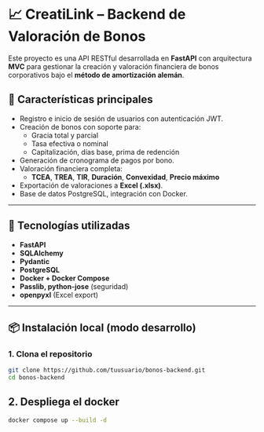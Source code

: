 # 📈 CreatiLink – Backend de Valoración de Bonos

Este proyecto es una API RESTful desarrollada en **FastAPI** con arquitectura **MVC** para gestionar la creación y valoración financiera de bonos corporativos bajo el **método de amortización alemán**.

## 🚀 Características principales

- Registro e inicio de sesión de usuarios con autenticación JWT.
- Creación de bonos con soporte para:
  - Gracia total y parcial
  - Tasa efectiva o nominal
  - Capitalización, días base, prima de redención
- Generación de cronograma de pagos por bono.
- Valoración financiera completa:
  - **TCEA**, **TREA**, **TIR**, **Duración**, **Convexidad**, **Precio máximo**
- Exportación de valoraciones a **Excel (.xlsx)**.
- Base de datos PostgreSQL, integración con Docker.

---

## 🧱 Tecnologías utilizadas

- **FastAPI**
- **SQLAlchemy**
- **Pydantic**
- **PostgreSQL**
- **Docker + Docker Compose**
- **Passlib, python-jose** (seguridad)
- **openpyxl** (Excel export)

---

## 📦 Instalación local (modo desarrollo)

### 1. Clona el repositorio

```bash
git clone https://github.com/tuusuario/bonos-backend.git
cd bonos-backend
```

## 2. Despliega el docker

```bash
docker compose up --build -d
```


